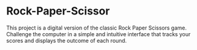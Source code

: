 # Rock-Paper-Scissor
This project is a digital version of the classic Rock Paper Scissors game. Challenge the computer in a simple and intuitive interface that tracks your scores and displays the outcome of each round.
